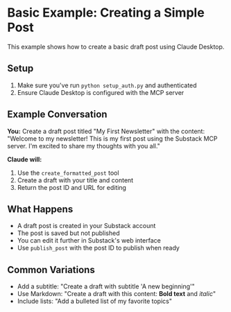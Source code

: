 # Basic Example: Creating a Simple Post

This example shows how to create a basic draft post using Claude Desktop.

## Setup

1. Make sure you've run `python setup_auth.py` and authenticated
2. Ensure Claude Desktop is configured with the MCP server

## Example Conversation

**You:** Create a draft post titled "My First Newsletter" with the content: "Welcome to my newsletter! This is my first post using the Substack MCP server. I'm excited to share my thoughts with you all."

**Claude will:**
1. Use the `create_formatted_post` tool
2. Create a draft with your title and content
3. Return the post ID and URL for editing

## What Happens

- A draft post is created in your Substack account
- The post is saved but not published
- You can edit it further in Substack's web interface
- Use `publish_post` with the post ID to publish when ready

## Common Variations

- Add a subtitle: "Create a draft with subtitle 'A new beginning'"
- Use Markdown: "Create a draft with this content: **Bold text** and *italic*"
- Include lists: "Add a bulleted list of my favorite topics"